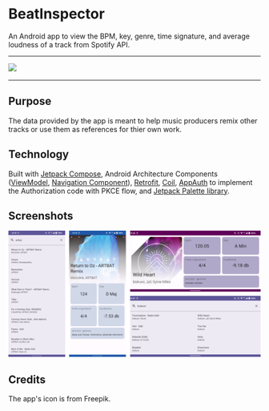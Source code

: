 # BeatInspector
An Android app to view the BPM, key, genre, time signature, and average loudness of a track from Spotify API.

---
[<img src="https://gitlab.com/IzzyOnDroid/repo/-/raw/master/assets/IzzyOnDroid2.png" width="200px">](https://apt.izzysoft.de/fdroid/index/apk/io.github.leonidius20.beatinspector/)

---

## Purpose
The data provided by the app is meant to help music producers remix other tracks or use them as references for thier own work.
## Technology
Built with [Jetpack Compose](https://developer.android.com/jetpack/compose), Android Architecture Components ([ViewModel](https://developer.android.com/topic/libraries/architecture/viewmodel), [Navigation Component](https://developer.android.com/jetpack/androidx/releases/navigation)), [Retrofit](https://square.github.io/retrofit/), [Coil](https://coil-kt.github.io/coil/), [AppAuth](https://github.com/openid/AppAuth-Android) to implement the Authorization code with PKCE flow, and [Jetpack Palette library](https://developer.android.com/jetpack/androidx/releases/palette). 
## Screenshots
![Screenshots collage](/docs/screenshots/all.png)
## Credits
The app's icon is from Freepik.
